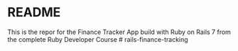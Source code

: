 # README

This is the repor for the Finance Tracker App build with Ruby on Rails 7 from the complete Ruby Developer Course
#   r a i l s - f i n a n c e - t r a c k i n g  
 